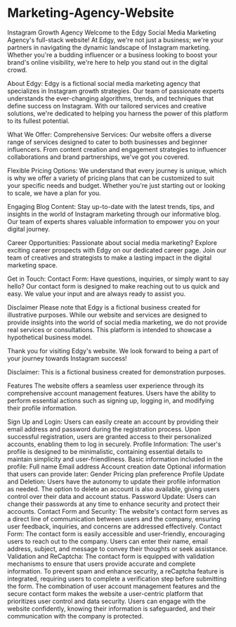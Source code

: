 # Marketing-Agency-Website
Instagram Growth Agency
Welcome to the Edgy Social Media Marketing Agency's full-stack website! At Edgy, we're not just a business; we're your partners in navigating the dynamic landscape of Instagram marketing. Whether you're a budding influencer or a business looking to boost your brand's online visibility, we're here to help you stand out in the digital crowd.

About Edgy:
Edgy is a fictional social media marketing agency that specializes in Instagram growth strategies. Our team of passionate experts understands the ever-changing algorithms, trends, and techniques that define success on Instagram. With our tailored services and creative solutions, we're dedicated to helping you harness the power of this platform to its fullest potential.

What We Offer:
Comprehensive Services: Our website offers a diverse range of services designed to cater to both businesses and beginner influencers. From content creation and engagement strategies to influencer collaborations and brand partnerships, we've got you covered.

Flexible Pricing Options: We understand that every journey is unique, which is why we offer a variety of pricing plans that can be customized to suit your specific needs and budget. Whether you're just starting out or looking to scale, we have a plan for you.

Engaging Blog Content: Stay up-to-date with the latest trends, tips, and insights in the world of Instagram marketing through our informative blog. Our team of experts shares valuable information to empower you on your digital journey.

Career Opportunities: Passionate about social media marketing? Explore exciting career prospects with Edgy on our dedicated career page. Join our team of creatives and strategists to make a lasting impact in the digital marketing space.

Get in Touch:
Contact Form: Have questions, inquiries, or simply want to say hello? Our contact form is designed to make reaching out to us quick and easy. We value your input and are always ready to assist you.

Disclaimer
Please note that Edgy is a fictional business created for illustrative purposes. While our website and services are designed to provide insights into the world of social media marketing, we do not provide real services or consultations. This platform is intended to showcase a hypothetical business model.

Thank you for visiting Edgy's website. We look forward to being a part of your journey towards Instagram success!

Disclaimer: This is a fictional business created for demonstration purposes.

Features
The website offers a seamless user experience through its comprehensive account management features. Users have the ability to perform essential actions such as signing up, logging in, and modifying their profile information.

Sign Up and Login:
Users can easily create an account by providing their email address and password during the registration process.
Upon successful registration, users are granted access to their personalized accounts, enabling them to log in securely.
Profile Information:
The user's profile is designed to be minimalistic, containing essential details to maintain simplicity and user-friendliness.
Basic information included in the profile: Full name Email address Account creation date
Optional information that users can provide later: Gender Pricing plan preference
Profile Update and Deletion:
Users have the autonomy to update their profile information as needed.
The option to delete an account is also available, giving users control over their data and account status.
Password Update:
Users can change their passwords at any time to enhance security and protect their accounts.
Contact Form and Security:
The website's contact form serves as a direct line of communication between users and the company, ensuring user feedback, inquiries, and concerns are addressed effectively.
Contact Form:
The contact form is easily accessible and user-friendly, encouraging users to reach out to the company.
Users can enter their name, email address, subject, and message to convey their thoughts or seek assistance.
Validation and ReCaptcha:
The contact form is equipped with validation mechanisms to ensure that users provide accurate and complete information.
To prevent spam and enhance security, a reCaptcha feature is integrated, requiring users to complete a verification step before submitting the form.
The combination of user account management features and the secure contact form makes the website a user-centric platform that prioritizes user control and data security. Users can engage with the website confidently, knowing their information is safeguarded, and their communication with the company is protected.
